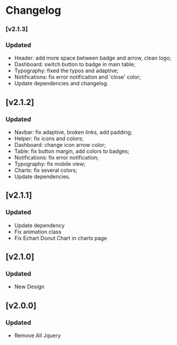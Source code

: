 # Changelog
### [v2.1.3]

### Updated
- Header: add more space between badge and arrow, clean logo;
- Dashboard: switch button to badge in main table;
- Typography: fixed the typos and adaptive;
- Notifications: fix error notification and 'close' color;
- Update dependencies and changelog.

## [v2.1.2]

### Updated
- Navbar: fix adaptive, broken links, add padding;
- Helper: fix icons and colors;
- Dashboard: change icon arrow color;
- Table: fix button margin, add colors to badges;
- Notifications: fix error notification;
- Typography: fix mobile view;
- Charts: fix several colors;
- Update dependencies.


## [v2.1.1]
### Updated

- Update dependency
- Fix animation class
- Fix Echart Donut Chart in charts page 

## [v2.1.0]
### Updated

- New Design

## [v2.0.0]
### Updated

- Remove All Jquery
